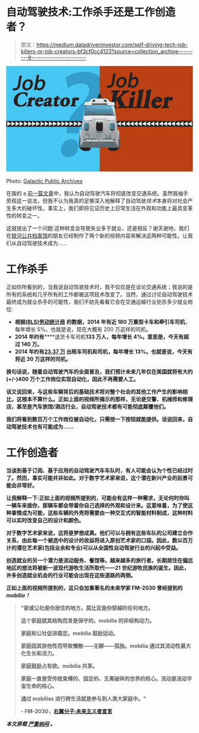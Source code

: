 # 自动驾驶技术:工作杀手还是工作创造者？

> 原文：<https://medium.datadriveninvestor.com/self-driving-tech-job-killers-or-job-creators-bf3cf0cc4123?source=collection_archive---------9----------------------->

![](img/85a5dda50631f4bcef812a1509829d88.png)

Photo: [Galactic Public Archives](https://www.youtube.com/watch?v=L1dXTE-seFA)

在我的 a [前一篇文章](https://www.grayscott.com/seriouswonder-/say-goodbye-to-20th-century-transportation)中，我认为自动驾驶汽车将彻底改变交通系统。虽然我袖手旁观这一说法，但我不认为我真的足够深入地解释了自动驾驶*技术*本身将对社会产生多大的破坏性。事实上，我们即将见证历史上日常生活在外观和功能上最具变革性的转变之一。

这就提出了一个问题:这种转变会导致失业多于就业，还是相反？谢天谢地，我们在[银河公共档案馆](http://www.galacticarchives.org/)的朋友已经制作了两个新的视频内容来解决这两种可能性。让我们从自动驾驶技术成为……

# 工作杀手

正如你所看到的，当我说自动驾驶技术时，我不仅仅是在谈论交通系统；我说的是所有的系统和几乎所有的工作都被这项技术改变了。当然，通过讨论自动驾驶技术最终成为就业杀手的可能性，我们不妨先看看它会在交通运输行业扼杀多少就业岗位:

*   **根据**[**(BLS)劳动统计局**](https://www.bls.gov/ooh/transportation-and-material-moving/heavy-and-tractor-trailer-truck-drivers.htm) **的数据，2014 年有近 180 万重型卡车和牵引车司机**，每年增长 5%。也就是说，现在大概有 200 万这样的司机。
*   **2014 年约有**[](https://www.bls.gov/ooh/transportation-and-material-moving/delivery-truck-drivers-and-driver-sales-workers.htm)****送货卡车司机**133 万人，每年增长 4%。意思是，今天有超过 140 万。**
*   ****2014 年约有**[**23.37 万**](https://www.bls.gov/ooh/transportation-and-material-moving/taxi-drivers-and-chauffeurs.htm) **出租车司机和司机**，每年增长 13%。也就是说，今天有将近 30 万这样的司机。**

**换句话说，随着自动驾驶汽车的全面普及，我们预计未来几年仅在美国就将有大约(+/-)400 万个工作岗位实现自动化，因此不再需要人工。**

**话又说回来，与这些车辆背后的基础技术将对整个社会的其他工作产生的影响相比，这根本不算什么。正如上面的视频所揭示的那样，无论是交警、机械师和修理店，甚至是汽车旅馆/酒店行业，自动驾驶技术都有可能彻底颠覆他们。**

**我们将看到数百万个工作岗位被自动化，只需按一下按钮就能提供。话说回来，自动驾驶技术也有可能成为……**

# **工作创造者**

**当谈到基于订阅、基于应用的自动驾驶汽车车队时，有人可能会认为个性已经过时了。然而，事实可能并非如此。对于数字艺术家来说，这个潜在新兴产业的前景可能会非常好。**

**让我解释一下:正如上面的视频所提到的，可能会有这样一种需求，无论何时你叫一辆车来接你，那辆车都会带着你自己选择的外观和设计来。这意味着，为了使这种事情成为可能，这些车辆的外壳将需要由一种交互式的智能材料制成，这种材料可以实时改变自己的设计和颜色。**

**对于数字艺术家来说，这将是梦想成真。他们可以与拥有这些车队的公司建立合作关系，由此每一个被选中的设计的收益将进入原创艺术家的口袋。因此，数以百万计的潜在艺术家(包括业余和专业)可以从全国性自动驾驶行业的兴起中受益。**

**创造就业的另一个潜力是流动服务、餐馆等。越来越多的旅行者。长期居住在偏远地区的想法将被新一波现代游牧生活所取代——21 世纪游牧民族的诞生。因此，许多创造就业机会的行业可能会出现在这些道路的两侧。**

**正如上面的视频所提到的，这只会加重著名的未来学家 FM-2030 曾经提到的 *mobilia！***

> **“家或公社是你居住的地方。莫比亚是你穿越的任何地方。**
> 
> **这个家庭就其结构而言是保守的。mobilia 的非结构动力。**
> 
> **家庭和公社促进稳定。mobilia 鼓励运动。**
> 
> **家庭因其排他性而导致懒散——无聊——孤独。mobilia 通过其流动性最大化生长和活力。**
> 
> **家庭鼓励占有欲。mobilia 共享。**
> 
> **家庭一直是受传统束缚的、固定的、支离破碎的世界的核心。流动是流动宇宙生命的核心。**
> 
> **通过 mobilias 进行跨生活就是参与到人类大家庭中。"**
> 
> **- FM-2030，[右翼分子:未来主义者宣言](https://slowlorisblog.files.wordpress.com/2015/05/esfandiary-up-wingers-a-futurist-manifesto.pdf)**

***本文原载* [*严重纳闷*](https://www.grayscott.com/seriouswonder-//self-driving-tech-job-killers-or-job-creators) *。***